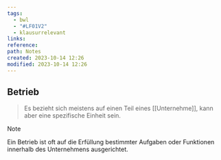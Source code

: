 ```yaml
---
tags:
  - bwl
  - "#LF01V2"
  - klausurrelevant
links: 
reference: 
path: Notes
created: 2023-10-14 12:26
modified: 2023-10-14 12:26
---
```

## Betrieb 
> Es bezieht sich meistens auf einen Teil eines [[Unternehme]], kann aber eine spezifische Einheit sein.


> [!note] 
> Ein Betrieb ist oft auf die Erfüllung bestimmter Aufgaben oder Funktionen innerhalb des Unternehmens ausgerichtet.
